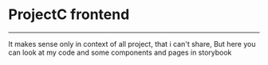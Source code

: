 # ProjectC frontend
---
It makes sense only in context of all project, that i can't share, But here you can look at my code and some components and pages in storybook 
